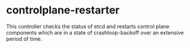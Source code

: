 # controlplane-restarter
This controller checks the status of etcd and restarts control plane components which are in a state of crashloop-backoff over an extensive period of time.
